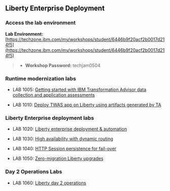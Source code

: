 
<h2 style="color:black">Liberty Enterprise Deployment</h2>

<!--
Time | Session 
--------------|----------
9:30 AM - 9:45 AM | Welcome and logistics
9:45 AM - 10:45 AM | Liberty overview, architecture, migration  
2:15 PM - 3:15 PM | Lab 1005
2:15 PM - 3:15 PM | Lab 1010
3:15 PM - 3:30 PM | Liberty deployment & automation
2:15 PM - 3:15 PM | Lab 1020
3:30 PM - 4:30 PM| Management & Enterprise deployment 
2:15 PM - 3:15 PM | Lab 1030
2:15 PM - 3:15 PM | Lab 1040
2:15 PM - 3:15 PM | Lab 1050
4:30 PM - 6:00 PM | Key differentiators and capabilities of Liberty day 2 operations 
2:15 PM - 3:15 PM | Lab 1060
2:15 PM - 3:15 PM | Wrap-up
-->


### Access the lab environment

  **Lab Environment:**  [https://techzone.ibm.com/my/workshops/student/6446b9f20acf2b0017d214f5](https://techzone.ibm.com/my/workshops/student/6446b9f20acf2b0017d214f5)
    
  > - **Workshop Password:** techjam0504
  

### Runtime modernization labs

  - LAB 1005: [Getting started with IBM Transformation Advisor data collection and application assessments](https://github.com/IBMTechSales/liberty-enterprise-deployment-labs/tree/master/1005-Transformation_Advisor)

  - LAB 1010: [Deploy TWAS app on Liberty using artifacts generated by TA](https://github.com/IBMTechSales/liberty-enterprise-deployment-labs/tree/master/1010-Modernize-Runtime-to-Liberty)
   
### Liberty Enterprise deployment labs 
  
  - LAB 1020: [Liberty enterprise deployment & automation](https://github.com/IBMTechSales/liberty-enterprise-deployment-labs/tree/master/1020-Liberty-app-deployment-collectives)
  
  - LAB 1030: [High availability with dynamic routing ](https://github.com/IBMTechSales/liberty-enterprise-deployment-labs/tree/master/1030-Value-of-Liberty-dynamic-routing)

  - LAB 1040: [HTTP Session persistence for fail-over](https://github.com/IBMTechSales/liberty-enterprise-deployment-labs/tree/master/1040-Liberty-Session-Persistence-FailOver)
	    
  - LAB 1050: [Zero-migration Liberty upgrades](https://github.com/IBMTechSales/liberty-enterprise-deployment-labs/tree/master/1050-Zero-migration-upgrade%20-Liberty)
  
### Day 2 Operations Labs

  - LAB 1060: [Liberty day 2 operations](https://github.com/IBMTechSales/liberty-enterprise-deployment-labs/tree/master/1060-Liberty-Day2-operations)
  

  